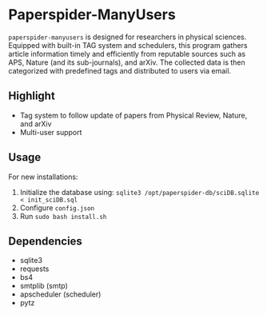 # Paperspider-ManyUsers 

`paperspider-manyusers`  is designed for researchers in physical sciences. Equipped with built-in TAG system and schedulers, this program gathers article information timely and efficiently from reputable sources such as APS, Nature (and its sub-journals), and arXiv. The collected data is then categorized with predefined tags and distributed to users via email. 

## Highlight

- Tag system to follow update of papers from Physical Review, Nature, and arXiv
- Multi-user support

## Usage

For new installations:

1. Initialize the database using: `sqlite3 /opt/paperspider-db/sciDB.sqlite < init_sciDB.sql`
2. Configure `config.json`
3. Run `sudo bash install.sh`

## Dependencies

- sqlite3
- requests
- bs4
- smtplib (smtp)
- apscheduler (scheduler)
- pytz
